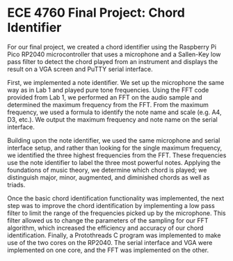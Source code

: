 # ECE 4760 Final Project: Chord Identifier

For our final project, we created a chord identifier using the Raspberry Pi Pico RP2040 microcontroller that uses a microphone and a Sallen-Key low pass filter to detect the chord played from an instrument and displays the result on a VGA screen and PuTTY serial interface.

First, we implemented a note identifier. We set up the microphone the same way as in Lab 1 and played pure tone frequencies. Using the FFT code provided from Lab 1, we performed an FFT on the audio sample and determined the maximum frequency from the FFT. From the maximum frequency, we used a formula to identify the note name and scale (e.g. A4, D3, etc.). We output the maximum frequency and note name on the serial interface. 

Building upon the note identifier, we used the same microphone and serial interface setup, and rather than looking for the single maximum frequency, we identified the three highest frequencies from the FFT. These frequencies use the note identifier to label the three most powerful notes. Applying the foundations of music theory, we determine which chord is played; we distinguish major, minor, augmented, and diminished chords as well as triads. 

Once the basic chord identification functionality was implemented, the next step was to improve the chord identification by implementing a low pass filter to limit the range of the frequencies picked up by the microphone. This filter allowed us to change the parameters of the sampling for our FFT algorithm, which increased the efficiency and accuracy of our chord identification. Finally, a Protothreads C program was implemented to make use of the two cores on the RP2040. The serial interface and VGA were implemented on one core, and the FFT was implemented on the other.
